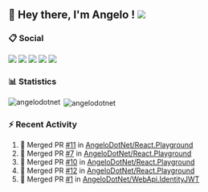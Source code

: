 ## :wave: Hey there, I'm Angelo ! ![](https://img.shields.io/badge/Intel%20Core_i5_12th-0071C5?logo=intel&logoColor=white&style=for-the-badge)

### :clipboard: Social
[![](https://img.shields.io/badge/Twitter-1DA1F2?style=for-the-badge&logo=twitter&logoColor=white)](https://twitter.com/angeloit87)
[![](https://img.shields.io/badge/LinkedIn-0077B5?style=for-the-badge&logo=linkedin&logoColor=white)](https://linkedin.com/in/pirolaangelo)
[![](https://img.shields.io/badge/Telegram-2CA5E0?style=for-the-badge&logo=telegram&logoColor=white)](https://t.me/angeloit87)
[![](https://img.shields.io/badge/YouTube-FF0000?style=for-the-badge&logo=youtube&logoColor=white)](https://www.youtube.com/channel/UCJ19zdw2zsjy4HfL1Tvtksw)
[![](https://img.shields.io/badge/Twitch-9146FF?style=for-the-badge&logo=twitch&logoColor=white)](https://www.twitch.tv/angeloit87)

### :bar_chart: Statistics
<p><img align="left" src="https://github-readme-stats.vercel.app/api/top-langs?username=angelodotnet&show_icons=true&locale=en&layout=compact" alt="angelodotnet" /></p>
<p>&nbsp;<img align="center" src="https://github-readme-stats.vercel.app/api?username=angelodotnet&show_icons=true&locale=en" alt="angelodotnet" /></p>

<!--
### :trophy: Trophies
![](https://github-profile-trophy.vercel.app/?username=angelodotnet&theme=default)

### :chart_with_upwards_trend: Activity Graph
![](https://github-readme-activity-graph.vercel.app/graph?username=angelodotnet&theme=github)
-->

### :zap: Recent Activity

<!--START_SECTION:activity-->
1. 🎉 Merged PR [#11](https://github.com/AngeloDotNet/React.Playground/pull/11) in [AngeloDotNet/React.Playground](https://github.com/AngeloDotNet/React.Playground)
2. 🎉 Merged PR [#7](https://github.com/AngeloDotNet/React.Playground/pull/7) in [AngeloDotNet/React.Playground](https://github.com/AngeloDotNet/React.Playground)
3. 🎉 Merged PR [#10](https://github.com/AngeloDotNet/React.Playground/pull/10) in [AngeloDotNet/React.Playground](https://github.com/AngeloDotNet/React.Playground)
4. 🎉 Merged PR [#12](https://github.com/AngeloDotNet/React.Playground/pull/12) in [AngeloDotNet/React.Playground](https://github.com/AngeloDotNet/React.Playground)
5. 🎉 Merged PR [#1](https://github.com/AngeloDotNet/WebApi.IdentityJWT/pull/1) in [AngeloDotNet/WebApi.IdentityJWT](https://github.com/AngeloDotNet/WebApi.IdentityJWT)
<!--END_SECTION:activity-->
